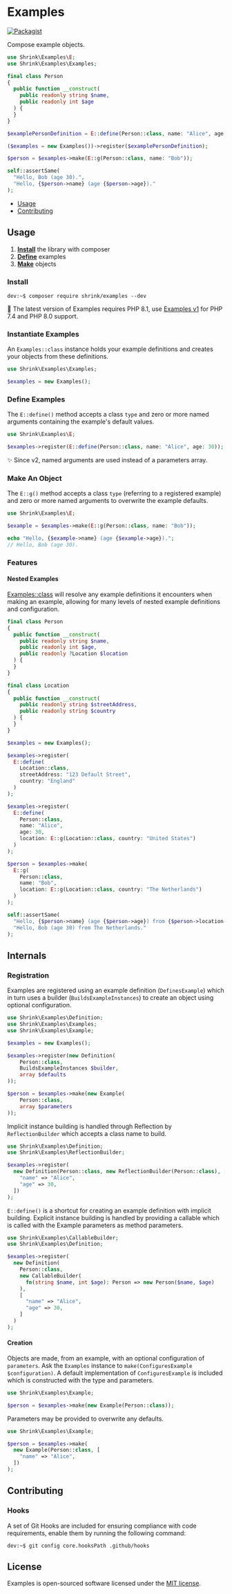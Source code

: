 # Examples

[![Packagist](https://img.shields.io/packagist/v/shrink/examples.svg)][packagist]

Compose example objects.

```php
use Shrink\Examples\E;
use Shrink\Examples\Examples;

final class Person
{
  public function __construct(
    public readonly string $name,
    public readonly int $age
  ) {
  }
}

$examplePersonDefinition = E::define(Person::class, name: "Alice", age: 30);

($examples = new Examples())->register($examplePersonDefinition);

$person = $examples->make(E::g(Person::class, name: "Bob"));

self::assertSame(
  "Hello, Bob (age 30).",
  "Hello, {$person->name} (age {$person->age})."
);
```

- [Usage](#usage)
- [Contributing](#contributing)

## Usage

1. [**Install**](#install) the library with composer
2. [**Define**](#define-example) examples
3. [**Make**](#make-an-object) objects

### Install

```console
dev:~$ composer require shrink/examples --dev
```

:yarn: The latest version of Examples requires PHP 8.1, use
[Examples v1][examples/v1] for PHP 7.4 and PHP 8.0 support.

### Instantiate Examples

An `Examples::class` instance holds your example definitions and creates your
objects from these definitions.

```php
use Shrink\Examples\Examples;

$examples = new Examples();
```

### Define Examples

The `E::define()` method accepts a class `type` and zero or more named
arguments containing the example's default values.

```php
use Shrink\Examples\E;

$examples->register(E::define(Person::class, name: "Alice", age: 30));
```

:sparkles: Since v2, named arguments are used instead of a parameters array.

### Make An Object

The `E::g()` method accepts a class `type` (referring to a registered example)
and zero or more named arguments to overwrite the example defaults.

```php
use Shrink\Examples\E;

$example = $examples->make(E::g(Person::class, name: "Bob"));

echo "Hello, {$example->name} (age {$example->age}).";
// Hello, Bob (age 30).
```

### Features

#### Nested Examples

[Examples::class] will resolve any example definitions it encounters when making
an example, allowing for many levels of nested example definitions and
configuration.

```php
final class Person
{
  public function __construct(
    public readonly string $name,
    public readonly int $age,
    public readonly ?Location $location
  ) {
  }
}

final class Location
{
  public function __construct(
    public readonly string $streetAddress,
    public readonly string $country
  ) {
  }
}

$examples = new Examples();

$examples->register(
  E::define(
    Location::class,
    streetAddress: "123 Default Street",
    country: "England"
  )
);

$examples->register(
  E::define(
    Person::class,
    name: "Alice",
    age: 30,
    location: E::g(Location::class, country: "United States")
  )
);

$person = $examples->make(
  E::g(
    Person::class,
    name: "Bob",
    location: E::g(Location::class, country: "The Netherlands")
  )
);

self::assertSame(
  "Hello, {$person->name} (age {$person->age}) from {$person->location->country}.",
  "Hello, Bob (age 30) from The Netherlands."
);
```

## Internals

### Registration

Examples are registered using an example definition (`DefinesExample`) which in
turn uses a builder (`BuildsExampleInstances`) to create an object using
optional configuration.

```php
use Shrink\Examples\Definition;
use Shrink\Examples\Examples;
use Shrink\Examples\Example;

$examples = new Examples();

$examples->register(new Definition(
    Person::class,
    BuildsExampleInstances $builder,
    array $defaults
));

$person = $examples->make(new Example(
    Person::class,
    array $parameters
));
```

Implicit instance building is handled through Reflection by `ReflectionBuilder`
which accepts a class name to build.

```php
use Shrink\Examples\Definition;
use Shrink\Examples\ReflectionBuilder;

$examples->register(
  new Definition(Person::class, new ReflectionBuilder(Person::class), [
    "name" => "Alice",
    "age" => 30,
  ])
);
```

`E::define()` is a shortcut for creating an example definition with implicit
building. Explicit instance building is handled by providing a callable which is
called with the Example parameters as method parameters.

```php
use Shrink\Examples\CallableBuilder;
use Shrink\Examples\Definition;

$examples->register(
  new Definition(
    Person::class,
    new CallableBuilder(
      fn(string $name, int $age): Person => new Person($name, $age)
    ),
    [
      "name" => "Alice",
      "age" => 30,
    ]
  )
);
```

#### Creation

Objects are made, from an example, with an optional configuration of
`parameters`. Ask the `Examples` instance to
`make(ConfiguresExample $configuration)`. A default implementation of
`ConfiguresExample` is included which is constructed with the type and
parameters.

```php
use Shrink\Examples\Example;

$person = $examples->make(new Example(Person::class));
```

Parameters may be provided to overwrite any defaults.

```php
use Shrink\Examples\Example;

$person = $examples->make(
  new Example(Person::class, [
    "name" => "Alice",
  ])
);
```

## Contributing

### Hooks

A set of Git Hooks are included for ensuring compliance with code requirements,
enable them by running the following command:

```console
dev:~$ git config core.hooksPath .github/hooks
```

## License

Examples is open-sourced software licensed under the [MIT license][mit-license].

[mit-license]: https://choosealicense.com/licenses/mit/
[packagist]: https://packagist.org/packages/shrink/examples
[examples/v1]: https://github.com/shrink/examples/tree/v1
[examples::class]: src/Examples/Examples.php
